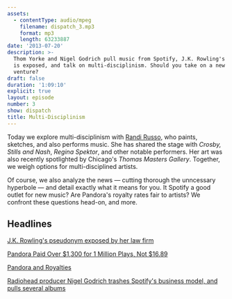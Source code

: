 ```yaml
---
assets:
  - contentType: audio/mpeg
    filename: dispatch_3.mp3
    format: mp3
    length: 63233887
date: '2013-07-20'
description: >-
  Thom Yorke and Nigel Godrich pull music from Spotify, J.K. Rowling's pseudonym
  is exposed, and talk on multi-disciplinism. Should you take on a new artistic
  venture?
draft: false
duration: '1:09:10'
explicit: true
layout: episode
number: 3
show: dispatch
title: Multi-Disciplinism
---
```

Today we explore multi-disciplinism with [Randi Russo](http://randirusso.com), who paints, sketches, and also performs music. She has shared the stage with *Crosby, Stills and Nash*, *Regina Spektor*, and other notable performers. Her art was also recently spotlighted by Chicago's *Thomas Masters Gallery*. Together, we weigh options for multi-disciplined artists.

Of course, we also analyze the news &mdash; cutting thorough the unncessary hyperbole &mdash; and detail exactly what it means for you. It Spotify a good outlet for new music? Are Pandora's royalty rates fair to artists? We confront these questions head-on, and more.

## Headlines

[J.K. Rowling's pseudonym exposed by her law firm](http://www.independent.co.uk/arts-entertainment/books/news/jk-rowling-crime-mystery-solved-law-firm-sorry-for-exposing-identity-of-the-cuckoos-calling-author-8718087.html)

[Pandora Paid Over $1,300 for 1 Million Plays, Not $16.89](http://theunderstatement.com/post/53867665082/pandora-pays-far-more-than-16-dollars)

[Pandora and Royalties](http://blog.pandora.com/2013/06/26/pandora-and-royalties)

[Radiohead producer Nigel Godrich trashes Spotify's business model, and pulls several albums](http://www.billboard.com/articles/news/1671759/radiohead-producer-nigel-godrich-trashes-spotifys-business-model)